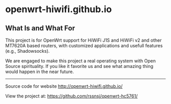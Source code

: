 openwrt-hiwifi.github.io
==============

## What Is and What For

 This project is for OpenWrt support for HiWiFi J1S and HiWiFi v2 and other MT7620A based routers, with customized applications and usefull features (e.g., Shadowsocks).

 We are engaged to make this project a real operating system with Open Source spirituality. If you like it favorite us and see what amazing thing would happen in the near future.

----

Source code for website http://openwrt-hiwifi.github.io/

View the project at: https://github.com/rssnsj/openwrt-hc5761/
